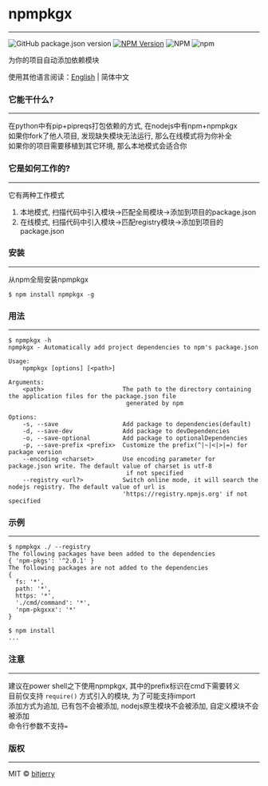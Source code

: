 # npmpkgx  

---
![GitHub package.json version](https://img.shields.io/github/package-json/v/bitjerry/npmpkgx?style=flat-square)
[![NPM Version](https://img.shields.io/npm/v/npmpkgx?style=flat-square)](https://www.npmjs.org/package/npmpkgx)
![NPM](https://img.shields.io/npm/l/npmpkgx?style=flat-square)
![npm](https://img.shields.io/npm/dm/npmpkgx?style=flat-square)


为你的项目自动添加依赖模块

使用其他语言阅读：[English](./README.md) | 简体中文

### 它能干什么?

---
在python中有pip+pipreqs打包依赖的方式, 在nodejs中有npm+npmpkgx   
如果你fork了他人项目, 发现缺失模块无法运行, 那么在线模式将为你补全    
如果你的项目需要移植到其它环境, 那么本地模式会适合你  

### 它是如何工作的?

---
它有两种工作模式  
1. 本地模式, 扫描代码中引入模块->匹配全局模块->添加到项目的package.json  
2. 在线模式, 扫描代码中引入模块->匹配registry模块->添加到项目的package.json

### 安装

---
从npm全局安装npmpkgx
```shell
$ npm install npmpkgx -g
```  


### 用法

---
```shell
$ npmpkgx -h  
npmpkgx - Automatically add project dependencies to npm's package.json

Usage:
    npmpkgx [options] [<path>]

Arguments:
    <path>                      The path to the directory containing the application files for the package.json file
                                 generated by npm

Options:
    -s, --save                  Add package to dependencies(default)
    -d, --save-dev              Add package to devDependencies
    -o, --save-optional         Add package to optionalDependencies
    -p, --save-prefix <prefix>  Customize the prefix(^|~|<|>|=) for package version
    --encoding <charset>        Use encoding parameter for package.json write. The default value of charset is utf-8
                                 if not specified
    --registry <url?>           Switch online mode, it will search the nodejs registry. The default value of url is
                                'https://registry.npmjs.org' if not specified

```


### 示例

---
```shell
$ npmpkgx ./ --registry
The following packages have been added to the dependencies
{ 'npm-pkgs': '^2.0.1' }
The following packages are not added to the dependencies
{
  fs: '*',
  path: '*',
  https: '*',
  './cmd/command': '*',
  'npm-pkgxxx': '*'
}

$ npm install
...

```

### 注意

---
建议在power shell之下使用npmpkgx, 其中的prefix标识在cmd下需要转义  
目前仅支持 `require()` 方式引入的模块, 为了可能支持import  
添加方式为追加, 已有包不会被添加, nodejs原生模块不会被添加, 自定义模块不会被添加  
命令行参数不支持`=`

### 版权

---
MIT © [bitjerry](https://github.com/bitjerry/npmpkgx/blob/main/LICENSE)





